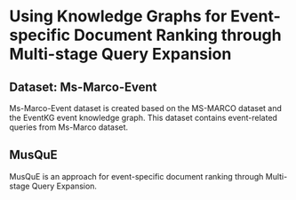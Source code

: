 # **Using Knowledge Graphs for Event-specific Document Ranking through Multi-stage Query Expansion**


## **Dataset: Ms-Marco-Event**
 
Ms-Marco-Event dataset is created based on the MS-MARCO dataset and the EventKG event knowledge graph. This dataset contains event-related queries from Ms-Marco dataset.

## **MusQuE**

MusQuE is an approach for event-specific document ranking through Multi-stage Query Expansion.
